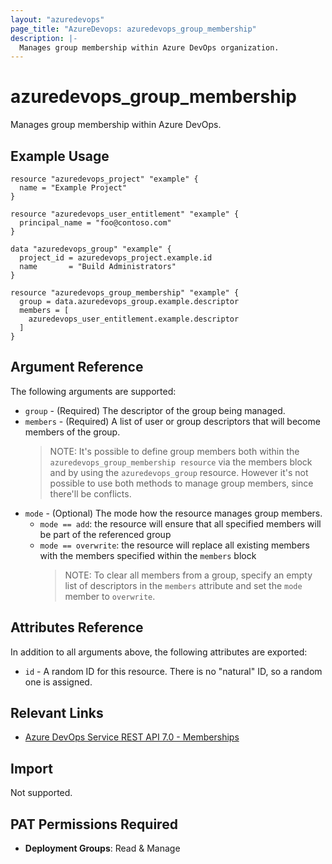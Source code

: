 ```yaml
---
layout: "azuredevops"
page_title: "AzureDevops: azuredevops_group_membership"
description: |-
  Manages group membership within Azure DevOps organization.
---
```


# azuredevops_group_membership

Manages group membership within Azure DevOps.

## Example Usage

```hcl
resource "azuredevops_project" "example" {
  name = "Example Project"
}

resource "azuredevops_user_entitlement" "example" {
  principal_name = "foo@contoso.com"
}

data "azuredevops_group" "example" {
  project_id = azuredevops_project.example.id
  name       = "Build Administrators"
}

resource "azuredevops_group_membership" "example" {
  group = data.azuredevops_group.example.descriptor
  members = [
    azuredevops_user_entitlement.example.descriptor
  ]
}
```

## Argument Reference

The following arguments are supported:

- `group` - (Required) The descriptor of the group being managed.
- `members` - (Required) A list of user or group descriptors that will become members of the group.
  > NOTE: It's possible to define group members both within the `azuredevops_group_membership resource` via the members block and by using the `azuredevops_group` resource. However it's not possible to use both methods to manage group members, since there'll be conflicts.
- `mode` - (Optional) The mode how the resource manages group members.
  - `mode == add`: the resource will ensure that all specified members will be part of the referenced group
  - `mode == overwrite`: the resource will replace all existing members with the members specified within the `members` block
    > NOTE: To clear all members from a group, specify an empty list of descriptors in the `members` attribute and set the `mode` member to `overwrite`.

## Attributes Reference

In addition to all arguments above, the following attributes are exported:

- `id` - A random ID for this resource. There is no "natural" ID, so a random one is assigned.

## Relevant Links

- [Azure DevOps Service REST API 7.0 - Memberships](https://docs.microsoft.com/en-us/rest/api/azure/devops/graph/memberships?view=azure-devops-rest-7.0)

## Import

Not supported.

## PAT Permissions Required

- **Deployment Groups**: Read & Manage
